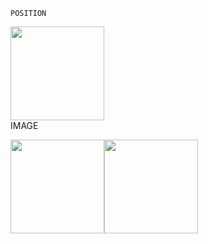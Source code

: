     POSITION 
[<img src= "https://user-images.githubusercontent.com/57319180/145581564-82d6df06-30db-4792-a80d-dd3e651bc901.png" width="150" height = "150"/>](https://www.w3schools.com/css/tryit.asp?filename=trycss_position_absolute)         
     IMAGE
    
[<img src= "https://user-images.githubusercontent.com/57319180/145584732-cc6aa3e4-7189-4a38-84f9-acf726137bd4.png" width="150" height = "150"/>](https://github.com/sajithlakshan/HTML_CSS_JS_PHP/blob/main/HTML/IM1.md)[<img src= "https://user-images.githubusercontent.com/57319180/145587511-d0617f04-832e-4416-8ab1-77c54e6b192e.png" width="150" height = "150"/>](https://github.com/sajithlakshan/HTML_CSS_JS_PHP/blob/main/HTML/M2.md)

